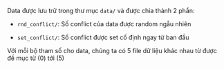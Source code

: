 Data được lưu trữ trong thư mục `data/` và được chia thành 2 phần: 

- `rnd_conflict/`: Số conflict của data được random ngẫu nhiên

- `set_conflict/`: Số conflict được set cố định ngay từ ban đầu

Với mỗi bộ tham số cho data, chúng ta có 5 file dữ liệu khác nhau từ được đề mục từ (0) tới (5)